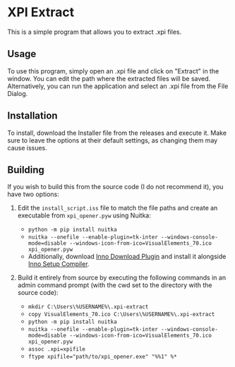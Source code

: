 # XPI Extract 
 
This is a simple program that allows you to extract .xpi files. 
 
## Usage 
 
To use this program, simply open an .xpi file and click on "Extract" in the window. You can edit the path where the extracted files will be saved. Alternatively, you can run the application and select an .xpi file from the File Dialog. 
 
## Installation 
 
To install, download the Installer file from the releases and execute it. Make sure to leave the options at their default settings, as changing them may cause issues. 
 
## Building 
 
If you wish to build this from the source code (I do not recommend it), you have two options: 
 
1. Edit the `install_script.iss` file to match the file paths and create an executable from `xpi_opener.pyw` using Nuitka: 
   -  `python -m pip install nuitka`  
   -  `nuitka --onefile --enable-plugin=tk-inter --windows-console-mode=disable --windows-icon-from-ico=VisualElements_70.ico xpi_opener.pyw`
   - Additionally, download [Inno Download Plugin](https://drive.google.com/drive/folders/0Bzw1xBVt0mokSXZrUEFIanV4azA?usp=sharing#list) and install it alongside [Inno Setup Compiler](https://jrsoftware.org/isdl.php). 
 
2. Build it entirely from source by executing the following commands in an admin command prompt (with the cwd set to the directory with the source code): 
   -  `mkdir C:\Users\%USERNAME%\.xpi-extract`
   -  `copy VisualElements_70.ico C:\Users\%USERNAME%\.xpi-extract`
   -  `python -m pip install nuitka` 
   -  `nuitka --onefile --enable-plugin=tk-inter --windows-console-mode=disable --windows-icon-from-ico=VisualElements_70.ico xpi_opener.pyw`
   - `assoc .xpi=xpifile`
   -  `ftype xpifile="path/to/xpi_opener.exe" "%%1" %*`
